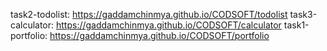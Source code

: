 task2-todolist:  https://gaddamchinmya.github.io/CODSOFT/todolist
task3-calculator: https://gaddamchinmya.github.io/CODSOFT/calculator
task1-portfolio: https://gaddamchinmya.github.io/CODSOFT/portfolio

